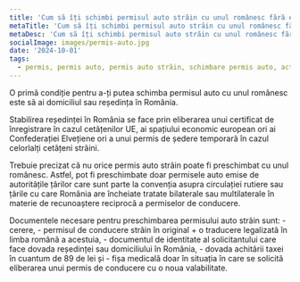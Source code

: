 ```yaml
---
title: 'Cum sã îți schimbi permisul auto strãin cu unul românesc fãrã examen'
metaTitle: 'Cum sã îți schimbi permisul auto strãin cu unul românesc fãrã examen'
metaDesc: 'Cum sã îți schimbi permisul auto strãin cu unul românesc fãrã examen: condiții, documente necesare.'
socialImage: images/permis-auto.jpg
date: '2024-10-01'
tags:
  - permis, permis auto, permis auto strãin, schimbare permis auto, acte necesare
---
```



O primã condiție pentru a-ți putea schimba permisul auto cu unul românesc este sã ai domiciliul sau reședința în România.

Stabilirea reședinței în România se face prin eliberarea unui certificat de înregistrare în cazul cetãțenilor UE, ai spațiului economic european ori ai Confederației Elvețiene ori a unui permis de ședere temporarã în cazul celorlalți cetãțeni strãini.

Trebuie precizat cã nu orice permis auto strãin poate fi preschimbat cu unul românesc. Astfel, pot fi preschimbate doar permisele auto emise de autoritãțile țãrilor care sunt parte la convenția asupra circulației rutiere sau țãrile cu care România are încheiate tratate bilaterale sau multilaterale în materie de recunoaștere reciprocã a permiselor de conducere.

Documentele necesare pentru preschimbarea permisului auto strãin sunt: - cerere, - permisul de conducere strãin în original + o traducere legalizatã în limba românã a acestuia, - documentul de identitate al solicitantului care face dovada reședinței sau domiciliului în România, - dovada achitãrii taxei în cuantum de 89 de lei și - fișa medicalã doar în situația în care se solicitã eliberarea unui permis de conducere cu o noua valabilitate.
